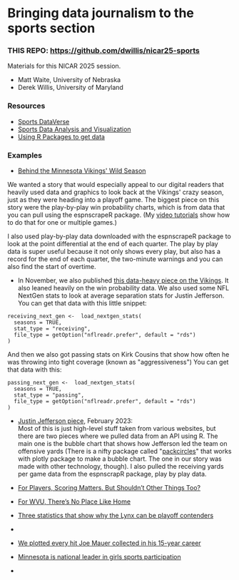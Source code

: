 # Bringing data journalism to the sports section

### THIS REPO: https://github.com/dwillis/nicar25-sports

Materials for this NICAR 2025 session.

* Matt Waite, University of Nebraska
* Derek Willis, University of Maryland

### Resources

* [Sports DataVerse](https://sportsdataverse.org/)
* [Sports Data Analysis and Visualization](https://www.thescoop.org/sports/)
* [Using R Packages to get data](https://www.thescoop.org/sports/usingpackages.html)

### Examples

* [Behind the Minnesota Vikings' Wild Season](https://www.startribune.com/a-look-at-the-data-behind-the-minnesota-vikings-wild-unpredictable-season/600241956/)

We wanted a story that would especially appeal to our digital readers that heavily used data and graphics to look back at the Vikings' crazy season, just as they were heading into a playoff game. The biggest piece on this story were the play-by-play win probability charts, which is from data that you can pull using the espnscrapeR package. (My [video tutorials](https://sites.google.com/view/mj-basic-data-academy/intro-to-r/getting-nfl-data?authuser=0) show how to do that for one or multiple games.)

I also used play-by-play data downloaded with the espnscrapeR package to look at the point differential at the end of each quarter. The play by play data is super useful because it not only shows every play, but also has a record for the end of each quarter, the two-minute warnings and you can also find the start of overtime.

* In November, we also published [this data-heavy piece on the Vikings](https://www.startribune.com/9-charts-that-show-the-minnesota-vikings-stunning-turnaround-from-last-season/600227084/). It also leaned heavily on the win probability data. We also used some NFL NextGen stats to look at average separation stats for Justin Jefferson. You can get that data with this little snippet: 

```
receiving_next_gen <-  load_nextgen_stats(
  seasons = TRUE,
  stat_type = "receiving",
  file_type = getOption("nflreadr.prefer", default = "rds")
)
```

And then we also got passing stats on Kirk Cousins that show how often he was throwing into tight coverage (known as "aggressiveness")
You can get that data with this: 

```
passing_next_gen <-  load_nextgen_stats(
  seasons = TRUE,
  stat_type = "passing",
  file_type = getOption("nflreadr.prefer", default = "rds")
)
```

* [Justin Jefferson piece](https://www.startribune.com/justin-jefferson-minnesota-vikings-statistics-all-pro-mvp-randy-moss/600247729/?refresh=true), February 2023:  
Most of this is just high-level stuff taken from various websites, but there are two pieces where we pulled data from an API using R. The main one is the bubble chart that shows how Jefferson led the team on offensive yards (There is a nifty package called "[packcircles](mimestream://messagethread/p448483/message/p511829?UUID=52FF0A60-4ECD-493C-B780-C97901E30DF2&loadRemoteResources#https://r-graph-gallery.com/305-basic-circle-packing-with-one-level.html)" that works with plotly package to make a bubble chart. The one in our story was made with other technology, though).  I also pulled the receiving yards per game data from the espnscrapR package, play by play data.

* [For Players, Scoring Matters. But Shouldn’t Other Things Too?](https://sash-wat.github.io/JOUR479XSite/_site/posts/soccer-analysis/)
* [For WVU, There’s No Place Like Home](https://herhoopstats.substack.com/p/for-wvu-theres-no-place-like-home)

* [Three statistics that show why the Lynx can be playoff contenders](https://www.startribune.com/lynx-wnba-championship-contenders-assists-three-point-percentage-struggles-in-paint/601111960?utm_source=gift)
* 
* [We plotted every hit Joe Mauer collected in his 15-year career](https://strib.gift/l2if57f85)

* [Minnesota is national leader in girls sports participation](https://www.startribune.com/minnesota-is-national-leader-in-girls-high-school-sports-participation/600182377?utm_source=gift)
* 

